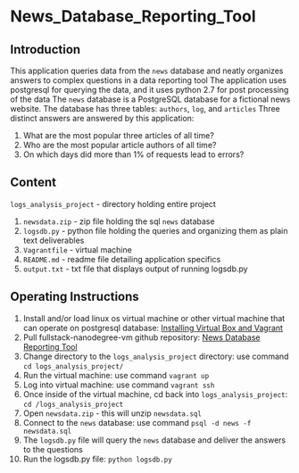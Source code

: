 # News_Database_Reporting_Tool

## Introduction

This application queries data from the `news` database and neatly organizes answers to complex questions in a data reporting tool
The application uses postgresql for querying the data, and it uses python 2.7 for post processing of the data
The `news` database is a PostgreSQL database for a fictional news website.
The database has three tables: `authors`, `log`, and `articles`
Three distinct answers are answered by this application:
1. What are the most popular three articles of all time?
2. Who are the most popular article authors of all time?
3. On which days did more than 1% of requests lead to errors?

## Content

`logs_analysis_project` - directory holding entire project
1. `newsdata.zip` - zip file holding the sql `news` database
2. `logsdb.py` - python file holding the queries and organizing them as plain text deliverables
3. `Vagrantfile` - virtual machine
4. `README.md` - readme file detailing application specifics
5. `output.txt` - txt file that displays output of running logsdb.py

## Operating Instructions

 1. Install and/or load linux os virtual machine or other virtual machine that can operate on postgresql database: [Installing Virtual Box and Vagrant](https://<span></span>drupalize.me/videos/installing-vagrant-and-virtualbox?p=1526)
 2. Pull fullstack-nanodegree-vm github repository: [News Database Reporting Tool](https://github.com/Ajedigray/fullstack-nanodegree-vm.git)
 3. Change directory to the `logs_analysis_project` directory: use command `cd logs_analysis_project/`
 4. Run the virtual machine: use command `vagrant up`
 5. Log into virtual machine: use command `vagrant ssh`
 6. Once inside of the virtual machine, cd back into `logs_analysis_project`: `cd /logs_analysis_project`
 7. Open `newsdata.zip` - this will unzip `newsdata.sql`
 8. Connect to the `news` database: use command `psql -d news -f newsdata.sql`
 9. The `logsdb.py` file will query the `news` database and deliver the answers to the questions
10. Run the logsdb.py file: `python logsdb.py`
